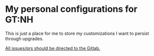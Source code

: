 # My personal configurations for GT:NH

This is just a place for me to store my customizations I want to persist through
upgrades.

[All issues/prs should be directed to the Gitlab.](https://gitlab.com/donottellmetonottellyou/gtnewhorizonsconfig)
